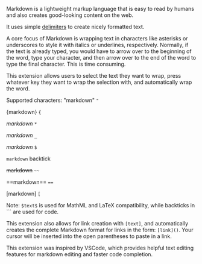 Markdown is a lightweight markup language that is easy to read by humans and also creates good-looking content on the web.

It uses simple [delimiters](https://www.markdownguide.org/cheat-sheet/) to create nicely formatted text.

A core focus of Markdown is wrapping text in characters like asterisks or underscores to style it with italics or underlines, respectively. Normally, if the text is already typed, you would have to arrow over to the beginning of the word, type your character, and then arrow over to the end of the word to type the final character. This is time consuming.

This extension allows users to select the text they want to wrap, press whatever key they want to wrap the selection with, and automatically wrap the word.

Supported characters:
"markdown" `"`

{markdown} `{`

*markdown* `*`

_markdown_ `_`
 
$markdown$ `$`

`markdown` backtick 

~~markdown~~ `~~`

==markdown== `==`

[markdown] `[`

Note: `$text$` is used for MathML and LaTeX compatibility, while backticks in `\`` are used for code.

This extension also allows for link creation with `[text]`, and automatically creates the complete Markdown format for links in the form: `[link]()`. Your cursor will be inserted into the open parentheses to paste in a link.

This extension was inspired by VSCode, which provides helpful text editing features for markdown editing and faster code completion.